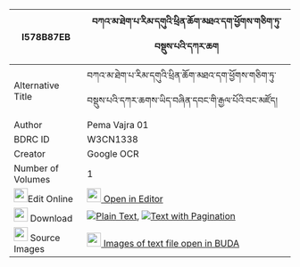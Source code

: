 |I578B87EB|བཀའ་མ་ཐེག་པ་རིམ་དགུའི་ཕྲིན་ཆོག་མཐའ་དག་ཕྱོགས་གཅིག་ཏུ་བསྡུས་པའི་དཀར་ཆག 
| --- | --- 
|Alternative Title |བཀའ་མ་ཐེག་པ་རིམ་དགུའི་ཕྲིན་ཆོག་མཐའ་དག་ཕྱོགས་གཅིག་ཏུ་བསྡུས་པའི་དཀར་ཆགས་ཡིད་བཞིན་དབང་གི་རྒྱལ་པོའི་བང་མཛོད།
|Author| Pema Vajra 01
|BDRC ID | W3CN1338
|Creator | Google OCR
|Number of Volumes| 1
|<img width="25" src="https://img.icons8.com/color/25/000000/edit-property.png">Edit Online| [<img width="25" src="https://avatars.githubusercontent.com/u/45091458?s=200&v=4"> Open in Editor](http://editor.openpecha.org/I578B87EB)
|<img width="25" src="https://img.icons8.com/fluent/48/000000/download-2.png"/>  Download | [![](https://img.icons8.com/color/20/000000/txt.png)Plain Text](https://github.com/Openpecha/I578B87EB/releases/download/v1/kama_tekpa_rim_gu_i_trin_chok__plain_I578B87EB.zip), [![](https://img.icons8.com/color/20/000000/txt.png)Text with Pagination](https://github.com/Openpecha/I578B87EB/releases/download/v1/kama_tekpa_rim_gu_i_trin_chok__pages_I578B87EB.zip)
|<img width="25" src="https://img.icons8.com/plasticine/100/000000/pictures-folder.png"/>  Source Images | [<img width="25" src="https://library.bdrc.io/icons/BUDA-small.svg"> Images of text file open in BUDA](https://library.bdrc.io/show/bdr:W3CN1338)